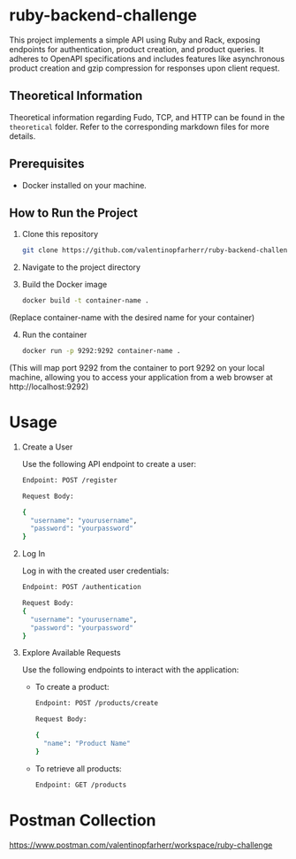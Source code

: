 # ruby-backend-challenge

This project implements a simple API using Ruby and Rack, exposing endpoints for authentication, product creation, and product queries. It adheres to OpenAPI specifications and includes features like asynchronous product creation and gzip compression for responses upon client request.

## Theoretical Information
Theoretical information regarding Fudo, TCP, and HTTP can be found in the `theoretical` folder. Refer to the corresponding markdown files for more details.

## Prerequisites

- Docker installed on your machine.

## How to Run the Project

1. Clone this repository

   ```bash
   git clone https://github.com/valentinopfarherr/ruby-backend-challenge

2. Navigate to the project directory

3. Build the Docker image
   ```bash
   docker build -t container-name .
(Replace container-name with the desired name for your container)

4. Run the container
   ```bash
   docker run -p 9292:9292 container-name .
(This will map port 9292 from the container to port 9292 on your local machine, allowing you to access your application from a web browser at http://localhost:9292)

# Usage

1. Create a User

   Use the following API endpoint to create a user:
      ```bash
      Endpoint: POST /register
      
      Request Body:
      
      {
        "username": "yourusername",
        "password": "yourpassword"
      }

2. Log In

   Log in with the created user credentials:
   ```bash
   Endpoint: POST /authentication
   
   Request Body:
   {
     "username": "yourusername",
     "password": "yourpassword"
   }

3. Explore Available Requests

   Use the following endpoints to interact with the application:
   
   - To create a product:
      ```bash
      Endpoint: POST /products/create
      
      Request Body:
      
      {
        "name": "Product Name"
      }
   
   - To retrieve all products:
      ```bash
      Endpoint: GET /products

# Postman Collection

https://www.postman.com/valentinopfarherr/workspace/ruby-challenge
